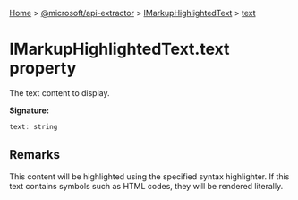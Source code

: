 [Home](./index) &gt; [@microsoft/api-extractor](api-extractor.md) &gt; [IMarkupHighlightedText](api-extractor.imarkuphighlightedtext.md) &gt; [text](api-extractor.imarkuphighlightedtext.text.md)

# IMarkupHighlightedText.text property

The text content to display.

**Signature:**
```javascript
text: string
```

## Remarks

This content will be highlighted using the specified syntax highlighter. If this text contains symbols such as HTML codes, they will be rendered literally.
